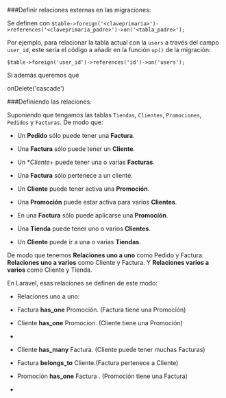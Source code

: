 ###Definir relaciones externas en las migraciones:

Se definen con `$table->foreign('<claveprimaria>')->references('<claveprimaria_padre>')->on('<tabla_padre>');`

Por ejemplo, para relacionar la tabla actual con la `users` a través del campo `user_id`, este sería el código a añadir en la función `up()` de la migración:

`$table->foreign('user_id')->references('id')->on('users');`

Si además queremos que 	

onDelete('cascade')

###Definiendo las relaciones:

Suponiendo que tengamos las tablas `Tiendas`, `Clientes`, `Promociones`, `Pedidos` y `Facturas`. De modo que:

- Un **Pedido** sólo puede tener una **Factura**.

- Una **Factura** sólo puede tener un **Cliente**.

- Un **Cliente*+ puede tener una o varias **Facturas**.

- Una **Factura** sólo pertenece a un cliente. 

- Un **Cliente** puede tener activa una **Promoción**.

- Una **Promoción** puede estar activa para varios **Clientes**.

- En una **Factura** sólo puede aplicarse una **Promoción**.

- Una **Tienda** puede tener uno o varios **Clientes**.

- Un **Cliente** puede ir a una o varias **Tiendas**.

De modo que tenemos **Relaciones uno a uno** como Pedido y Factura. **Relaciones uno a varios** como Cliente y Factura. Y **Relaciones varios a varios** como Cliente y Tienda.

En Laravel, esas relaciones se definen de este modo:

- Relaciones uno a uno:
 - Factura **has_one** Promoción. (Factura tiene una Promoción)

- Cliente **has_one** Promocion. (Cliente tiene una Promoción)  

- 

- Cliente **has_many** Factura. (Cliente puede tener muchas Facturas)

- Factura **belongs_to** Cliente.(Factura pertenece a Cliente)

- Promoción **has_one** Factura . (Promoción tiene una Factura)  

- 